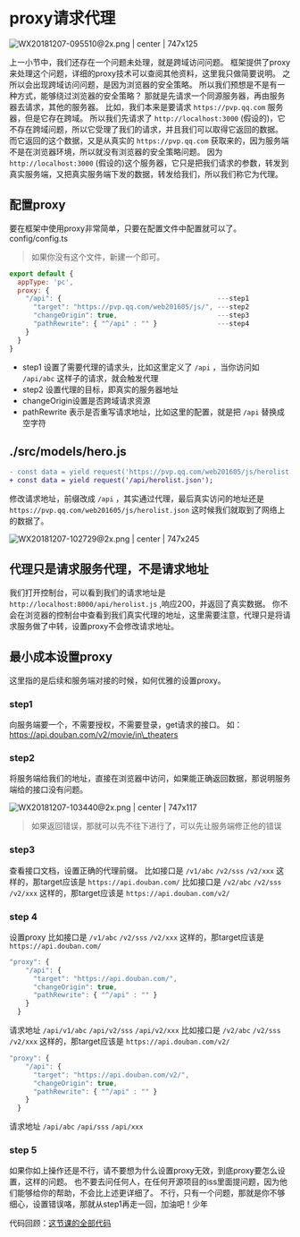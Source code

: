 # proxy请求代理

![WX20181207-095510@2x.png | center | 747x125](https://cdn.nlark.com/yuque/0/2018/png/123174/1544147728619-f6d75162-09d5-45d2-8605-355b0631ea30.png "")

上一小节中，我们还存在一个问题未处理，就是跨域访问问题。
框架提供了proxy来处理这个问题，详细的proxy技术可以查阅其他资料，这里我只做简要说明。
之所以会出现跨域访问问题，是因为浏览器的安全策略。
所以我们预想是不是有一种方式，能够绕过浏览器的安全策略？
那就是先请求一个同源服务器，再由服务器去请求，其他的服务器。
比如，我们本来是要请求 `https://pvp.qq.com` 服务器，但是它存在跨域。
所以我们先请求了 `http://localhost:3000` (假设的)，它不存在跨域问题，所以它受理了我们的请求，并且我们可以取得它返回的数据。
而它返回的这个数据，又是从真实的 `https://pvp.qq.com` 获取来的，因为服务端不是在浏览器环境，所以就没有浏览器的安全策略问题。
因为 `http://localhost:3000` (假设的)这个服务器，它只是把我们请求的参数，转发到真实服务端，又把真实服务端下发的数据，转发给我们，所以我们称它为代理。
## 配置proxy
要在框架中使用proxy非常简单，只要在配置文件中配置就可以了。
config/config.ts
> 如果你没有这个文件，新建一个即可。

```javascript
export default {
  appType: 'pc',
  proxy: {
    "/api": {                                       ---step1
      "target": "https://pvp.qq.com/web201605/js/", ---step2
      "changeOrigin": true,                         ---step3
      "pathRewrite": { "^/api" : "" }               ---step4
    }
  }
}
```

* step1 设置了需要代理的请求头，比如这里定义了 `/api` ，当你访问如 `/api/abc` 这样子的请求，就会触发代理
* step2 设置代理的目标，即真实的服务器地址
* changeOrigin设置是否跨域请求资源
* pathRewrite 表示是否重写请求地址，比如这里的配置，就是把 `/api` 替换成空字符
## ./src/models/hero.js
```diff
- const data = yield request('https://pvp.qq.com/web201605/js/herolist.json');
+ const data = yield request('/api/herolist.json');
```
修改请求地址，前缀改成 `/api` ，其实通过代理，最后真实访问的地址还是 `https://pvp.qq.com/web201605/js/herolist.json`
这时候我们就取到了网络上的数据了。


![WX20181207-102729@2x.png | center | 747x245](https://cdn.nlark.com/yuque/0/2018/png/123174/1544149662224-1799f3fe-33a6-4c76-8bac-05750c4d5737.png "")

## 代理只是请求服务代理，不是请求地址
我们打开控制台，可以看到我们的请求地址是 `http://localhost:8000/api/herolist.js` ,响应200，并返回了真实数据。
你不会在浏览器的控制台中查看到我们真实代理的地址，这里需要注意，代理只是将请求服务做了中转，设置proxy不会修改请求地址。
## 最小成本设置proxy
这里指的是后续和服务端对接的时候，如何优雅的设置proxy。
### step1
向服务端要一个，不需要授权，不需要登录，get请求的接口。
如：https://api.douban.com/v2/movie/in\_theaters
### step2
将服务端给我们的地址，直接在浏览器中访问，如果能正确返回数据，那说明服务端给的接口没有问题。


![WX20181207-103440@2x.png | center | 747x117](https://cdn.nlark.com/yuque/0/2018/png/123174/1544150095668-b7ee56cb-5a40-465f-b1e0-09cb43eca79d.png "")

> 如果返回错误，那就可以先不往下进行了，可以先让服务端修正他的错误
### step3
查看接口文档，设置正确的代理前缀。
比如接口是 `/v1/abc`  `/v2/sss` `/v2/xxx` 这样的，那target应该是 `https://api.douban.com/`
比如接口是 `/v2/abc`  `/v2/sss` `/v2/xxx` 这样的，那target应该是 `https://api.douban.com/v2/`
### step 4
设置proxy
比如接口是 `/v1/abc`  `/v2/sss` `/v2/xxx` 这样的，那target应该是 `https://api.douban.com/`
```javascript
"proxy": {
    "/api": {
      "target": "https://api.douban.com/",
      "changeOrigin": true,
      "pathRewrite": { "^/api" : "" }
    }
  }
```
请求地址 `/api/v1/abc` `/api/v2/sss`  `/api/v2/xxx`
比如接口是 `/v2/abc`  `/v2/sss` `/v2/xxx` 这样的，那target应该是 `https://api.douban.com/v2/`
```javascript
"proxy": {
    "/api": {
      "target": "https://api.douban.com/v2/",
      "changeOrigin": true,
      "pathRewrite": { "^/api" : "" }
    }
  }
```
请求地址 `/api/abc` `/api/sss` `/api/xxx`
### step 5
如果你如上操作还是不行，请不要想为什么设置proxy无效，到底proxy要怎么设置，这样的问题。
也不要去问任何人，在任何开源项目的iss里面提问题，因为他们能够给你的帮助，不会比上述更详细了。
不行，只有一个问题，那就是你不够细心，设置错误咯，那就从step1再走一回，加油吧！少年

代码回顾：[这节课的全部代码](https://github.com/alitajs/alita-course/tree/dfafb5ca09746dcb52c004f90787a4823e55d25d/myApp)
